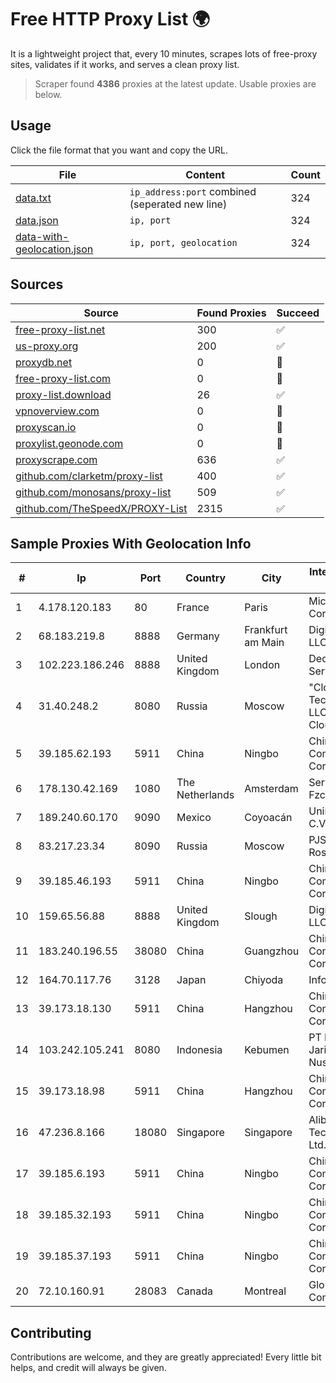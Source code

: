 
# Free HTTP Proxy List 🌍

It is a lightweight project that, every 10 minutes, scrapes lots of free-proxy sites, validates if it works, and serves a clean proxy list.


> Scraper found **4386** proxies at the latest update. Usable proxies are below.

## Usage

Click the file format that you want and copy the URL.


|File|Content|Count|
|----|-------|-----|
|[data.txt](https://raw.githubusercontent.com/themiralay/Proxy-List-World/master/data.txt)|`ip_address:port` combined (seperated new line)|324|
|[data.json](https://raw.githubusercontent.com/themiralay/Proxy-List-World/master/data.json)|`ip, port`|324|
|[data-with-geolocation.json](https://raw.githubusercontent.com/themiralay/Proxy-List-World/master/data-with-geolocation.json)|`ip, port, geolocation`|324|

## Sources

|Source|Found Proxies|Succeed|
|------|-------------|-------|
|[free-proxy-list.net](https://free-proxy-list.net)|300|✅|
|[us-proxy.org](https://www.us-proxy.org)|200|✅|
|[proxydb.net](http://proxydb.net)|0|🚫|
|[free-proxy-list.com](https://free-proxy-list.com/?page=&port=&type%5B%5D=http&type%5B%5D=https&up_time=0&search=Search)|0|🚫|
|[proxy-list.download](https://www.proxy-list.download/HTTP)|26|✅|
|[vpnoverview.com](https://vpnoverview.com/privacy/anonymous-browsing/free-proxy-servers)|0|🚫|
|[proxyscan.io](https://www.proxyscan.io)|0|🚫|
|[proxylist.geonode.com](https://proxylist.geonode.com/api/proxy-list?limit=300&page=1&sort_by=lastChecked&sort_type=desc&protocols=http,https)|0|🚫|
|[proxyscrape.com](https://api.proxyscrape.com/v2/?request=displayproxies&protocol=http&timeout=10000&country=all&ssl=all&anonymity=all)|636|✅|
|[github.com/clarketm/proxy-list](https://raw.githubusercontent.com/clarketm/proxy-list/master/proxy-list-raw.txt)|400|✅|
|[github.com/monosans/proxy-list](https://raw.githubusercontent.com/monosans/proxy-list/main/proxies/http.txt)|509|✅|
|[github.com/TheSpeedX/PROXY-List](https://raw.githubusercontent.com/TheSpeedX/PROXY-List/master/http.txt)|2315|✅|


## Sample Proxies With Geolocation Info

|#|Ip|Port|Country|City|Internet Service Provider|
|-|--|----|-------|----|-------------------------|
|1|4.178.120.183|80|France|Paris|Microsoft Corporation|
|2|68.183.219.8|8888|Germany|Frankfurt am Main|DigitalOcean, LLC|
|3|102.223.186.246|8888|United Kingdom|London|Dedicated Servers|
|4|31.40.248.2|8080|Russia|Moscow|"Cloud Technologies" LLC trading as Cloud.ru|
|5|39.185.62.193|5911|China|Ningbo|China Mobile Communications Corporation|
|6|178.130.42.169|1080|The Netherlands|Amsterdam|Servers Tech Fzco|
|7|189.240.60.170|9090|Mexico|Coyoacán|Uninet S.A. de C.V.|
|8|83.217.23.34|8090|Russia|Moscow|PJSC Rostelecom|
|9|39.185.46.193|5911|China|Ningbo|China Mobile Communications Corporation|
|10|159.65.56.88|8888|United Kingdom|Slough|DigitalOcean, LLC|
|11|183.240.196.55|38080|China|Guangzhou|China Mobile Communications Corporation|
|12|164.70.117.76|3128|Japan|Chiyoda|InfoSphere|
|13|39.173.18.130|5911|China|Hangzhou|China Mobile Communications Corporation|
|14|103.242.105.241|8080|Indonesia|Kebumen|PT Lintas Jaringan Nusantara|
|15|39.173.18.98|5911|China|Hangzhou|China Mobile Communications Corporation|
|16|47.236.8.166|18080|Singapore|Singapore|Alibaba (US) Technology Co., Ltd.|
|17|39.185.6.193|5911|China|Ningbo|China Mobile Communications Corporation|
|18|39.185.32.193|5911|China|Ningbo|China Mobile Communications Corporation|
|19|39.185.37.193|5911|China|Ningbo|China Mobile Communications Corporation|
|20|72.10.160.91|28083|Canada|Montreal|GloboTech Communications|



## Contributing

Contributions are welcome, and they are greatly appreciated! Every
little bit helps, and credit will always be given.

